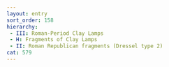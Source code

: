 ```yaml
---
layout: entry
sort_order: 158
hierarchy:
 - III: Roman-Period Clay Lamps
 - H: Fragments of Clay Lamps
 - II: Roman Republican fragments (Dressel type 2)
cat: 579
---
```

